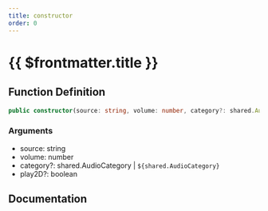 ```yaml
---
title: constructor
order: 0
---
```


# {{ $frontmatter.title }}

## Function Definition

```ts
public constructor(source: string, volume: number, category?: shared.AudioCategory | `${shared.AudioCategory}`, play2D?: boolean);
```

### Arguments

* source: string
* volume: number
* category?: shared.AudioCategory | `${shared.AudioCategory}`
* play2D?: boolean

## Documentation

<!--@include: ./parts/constructor.md-->
